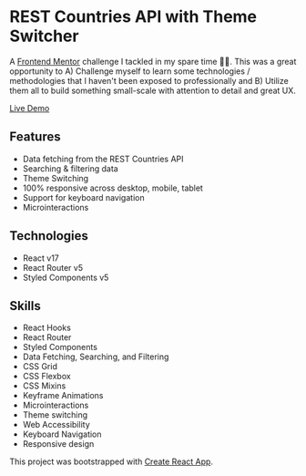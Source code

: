 # REST Countries API with Theme Switcher

A [Frontend Mentor](https://www.frontendmentor.io/challenges/rest-countries-api-with-color-theme-switcher-5cacc469fec04111f7b848ca) challenge I tackled in my spare time 👨‍💻. This was a great opportunity to A) Challenge myself to learn some technologies / methodologies that I haven't been exposed to professionally and B) Utilize them all to build something small-scale with attention to detail and great UX.

[Live Demo](https://skiesxr.github.io/RESTCountriesApiThemeSwitcher/)

## Features

- Data fetching from the REST Countries API
- Searching & filtering data
- Theme Switching
- 100% responsive across desktop, mobile, tablet
- Support for keyboard navigation
- Microinteractions

## Technologies

- React v17
- React Router v5
- Styled Components v5

## Skills

- React Hooks
- React Router
- Styled Components
- Data Fetching, Searching, and Filtering
- CSS Grid
- CSS Flexbox
- CSS Mixins
- Keyframe Animations
- Microinteractions
- Theme switching
- Web Accessibility
- Keyboard Navigation
- Responsive design

This project was bootstrapped with [Create React App](https://github.com/facebook/create-react-app).
